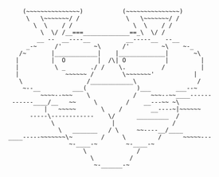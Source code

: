         (~~~~~~~~~~~~~~~)           (~~~~~~~~~~~~~~~)
         \   \~~~~~~~/ /             \   \~~~~~~~/ /
           \  \    / /                 \  \    / /
             \  \/ /__===_____________==_\  \/ /
            __ --  __----__          __-----__  --__
         _-~     /'         ~\      /'         ~\    ~-_
       /~       |____________|    |_____________|       ~\
      |         |  O         |  /\| O           |         |
      |          \ _       ./ /    \.          /          |
      |             ~~~~~~ /        \~~~~~~~'           |
       \                  /____________\                 /
        ~--__         ___(              )___       ___--~
             ~~~~--~~~    \            /    ~~~--~~____------
     ------____/__   ~~     \        /    __---~~ ~\
              |   ~~~~~       \    /        __----~|~~~~~~
          -----\------------    \/      _________  /
                \                |                /
                  \   _______   / \     ~~----__/____
    ____-----~~~~~~~\~        /     \         /      ~~~~~---
                     ~-____-~        ~-____-~
                         \              /
                           \          /
                            ~-______-~                       
